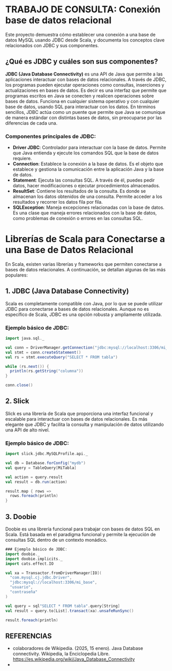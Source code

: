 # TRABAJO DE CONSULTA: Conexión base de datos relacional

Este proyecto demuestra cómo establecer una conexión a una base de datos MySQL usando JDBC desde Scala, y documenta los conceptos clave relacionados con JDBC y sus componentes.

## ¿Qué es JDBC y cuáles son sus componentes?

**JDBC (Java Database Connectivity)** es una API de Java que permite a las aplicaciones interactuar con bases de datos relacionales. A través de JDBC, los programas pueden ejecutar operaciones como consultas, inserciones y actualizaciones en bases de datos. Es decir es una interfaz que permite que programas escritos en Java se conecten y realicen operaciones sobre bases de datos. Funciona en cualquier sistema operativo y con cualquier base de datos, usando SQL para interactuar con los datos. En términos sencillos, JDBC actúa como un puente que permite que Java se comunique de manera estándar con distintas bases de datos, sin preocuparse por las diferencias de cada una.


### Componentes principales de JDBC:
- **Driver JDBC**: Controlador para interactuar con la base de datos. Permite que Java entienda y ejecute los comandos SQL que la base de datos requiere.
- **Connection**: Establece la conexión a la base de datos. Es el objeto que establece y gestiona la comunicación entre la aplicación Java y la base de datos. 
- **Statement**: Ejecuta las consultas SQL. A través de él, puedes pedir datos, hacer modificaciones o ejecutar procedimientos almacenados.
- **ResultSet**: Contiene los resultados de la consulta. Es donde se almacenan los datos obtenidos de una consulta. Permite acceder a los resultados y recorrer los datos fila por fila.
- **SQLException**: Maneja excepciones relacionadas con la base de datos. Es una clase que maneja errores relacionados con la base de datos, como problemas de conexión o errores en las consultas SQL.

# Librerías de Scala para Conectarse a una Base de Datos Relacional

En Scala, existen varias librerías y frameworks que permiten conectarse a bases de datos relacionales. A continuación, se detallan algunas de las más populares:

## 1. JDBC (Java Database Connectivity)

Scala es completamente compatible con Java, por lo que se puede utilizar JDBC para conectarse a bases de datos relacionales. Aunque no es específico de Scala, JDBC es una opción robusta y ampliamente utilizada.

### Ejemplo básico de JDBC:
```scala
import java.sql._

val conn = DriverManager.getConnection("jdbc:mysql://localhost:3306/mi_base", "usuario", "contraseña")
val stmt = conn.createStatement()
val rs = stmt.executeQuery("SELECT * FROM tabla")

while (rs.next()) {
  println(rs.getString("columna"))
}

conn.close()
```

## 2.  Slick

Slick es una librería de Scala que proporciona una interfaz funcional y escalable para interactuar con bases de datos relacionales. Es más elegante que JDBC y facilita la consulta y manipulación de datos utilizando una API de alto nivel.

### Ejemplo básico de JDBC:

```scala
import slick.jdbc.MySQLProfile.api._

val db = Database.forConfig("mydb")
val query = TableQuery[MiTabla]

val action = query.result
val result = db.run(action)

result.map { rows =>
  rows.foreach(println)
}
```

## 3. Doobie

Doobie es una librería funcional para trabajar con bases de datos SQL en Scala. Está basada en el paradigma funcional y permite la ejecución de consultas SQL dentro de un contexto monádico.

```scala 
### Ejemplo básico de JDBC:
import doobie._
import doobie.implicits._
import cats.effect.IO

val xa = Transactor.fromDriverManager[IO](
  "com.mysql.cj.jdbc.Driver", 
  "jdbc:mysql://localhost:3306/mi_base", 
  "usuario", 
  "contraseña"
)

val query = sql"SELECT * FROM tabla".query[String]
val result = query.to[List].transact(xa).unsafeRunSync()

result.foreach(println)

```



## REFERENCIAS 
- colaboradores de Wikipedia. (2025, 15 enero). Java Database connectivity. Wikipedia, la Enciclopedia Libre. https://es.wikipedia.org/wiki/Java_Database_Connectivity
- 
